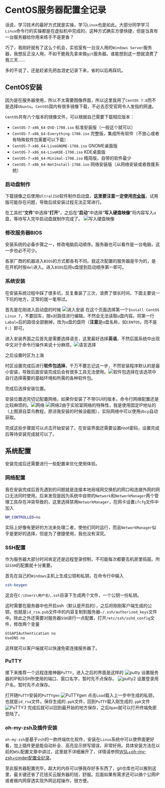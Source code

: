 # CentOS服务器配置全记录
话说，学习技术的最好方式就是实操，学习`Linux`也是如此。大部分同学学习`Linux`命令行的实操都是在虚拟机中完成的，这种方式确实方便快捷，但是当真有一台服务器给你用来练手不是更香？

巧了，我刚好就有了这么个机会，实验室有一台没人用的`Windows Server`服务器，我想反正没人用，不如干脆我先拿来做`git`服务器。谁能想到这一想就浪费了我三天……

多的不说了，还是赶紧先把血泪史记录下来，省的以后再踩坑。
## CentOS安装
因为是在服务器使用，所以不太需要图像界面，所以这里我用了`CentOS 7.8`而不是选择`Ubuntu`。`CentOS`国内有很多镜像下载，不必去忍受官网令人发指的网速。

`CentOS`共有六个版本的镜像文件，可以根据自己需要下载相应版本：
- `CentOS-7-x86_64-DVD-1708.iso` 标准安装版（一般这个就可以）
- `CentOS-7-x86_64-Everything-1708.iso` 完整版，集成所有软件（不放心或者有特殊软件包需要可以下载）
- `CentOS-7-x86_64-LiveGNOME-1708.iso` GNOME桌面版 
- `CentOS-7-x86_64-LiveKDE-1708.iso` KDE桌面版  
- `CentOS-7-x86_64-Minimal-1708.iso` 精简版，自带的软件最少
- `CentOS-7-x86_64-NetInstall-1708.iso` 网络安装版（从网络安装或者救援系统）  
### 启动盘制作
下载镜像之后使用`UltralISO`软件制作启动盘，**这里要注意一定使用**[**完全版**](https://github.com/chenhaoxiang/Java/blob/master/UltraISO/UltraISO.zip)，试用版可能存在问题，导致后续安装过程无法正常进行。

在工具栏“**文件**”中选择“**打开**”，之后在“**启动**”中选择“**写入硬盘映像**”将内容写入u盘，等待写入完毕启动盘就制作完成了。
![写入硬盘映像](https://gitee.com/wtychn/ImageBed/raw/master/img/2020-07-13.png)
### 修改服务器BIOS
安装系统的必备步骤之一，修改电脑启动顺序。服务器也可以看作是一台电脑，这一步也必不可少。

各家厂商的机器进入`BIOS`的方式都各有不同。我这次配置的服务器是华为的，是在开机时按`del`进入。进入`BIOS`后将u盘提到启动顺序第一即可。
### 系统安装
在安装系统过程中踩了很多坑，反复重装了三次，浪费了很长时间，下面主要说一下坑的地方，正常的就一笔带过。

首先是在刚进入启动盘的时候
![进入安装](https://gitee.com/wtychn/ImageBed/raw/master/img/安装.png)
在这个页面选择第一个`Install CentOS Linux 7`，不要回车，按`e`对路径进行编辑，不然会无法读取u盘内容。将第一行`Labal=`后的路径全部删掉，改为u盘的盘符（**注意**是u盘名称，如`CENTOS`，而不是`F:`）即可。

进入安装界面之后首先是需要选择语言，这里最好选择**英语**，不然后面系统中出现中文对于命令行操作来说十分麻烦。![语言选择](https://gitee.com/wtychn/ImageBed/raw/master/img/语言.png)

之后设置时区为上海

时区设置完成后进行**软件包选择**，千万不要忘记这一步，不然安装程序默认的是最小安装，导致后面安装完成后会有很多工具无法使用。![软件包选择](https://gitee.com/wtychn/ImageBed/raw/master/img/软件包选择.png)在该选项中自行选择需要的基础环境和所需的各种软件包。

完成后选择安装位置。

安装位置选完切记配置网络，如果你安装了不带GUI的版本，命令行网络配置还是比较麻烦的。![网络](https://gitee.com/wtychn/ImageBed/raw/master/img/网络.png)
![网络2](https://gitee.com/wtychn/ImageBed/raw/master/img/网络2.png)由于实验室网络的特殊性，我是使用固定IP地址的（上图源自菜鸟教程，原谅我安装的时候没截图），实际网络中可以使用`dbcp`自动获取。

完成这些步骤就可以点击开始安装了。在安装界面还需要设置root密码，设置完成后等待安装完成就可以了。
## 系统配置
安装完成后还需要进行一些配置来优化使用体验。
### 网络配置
我在安装完成后首先遇到的问题就是连接本地局域网交换机的网口和连接外网的网口无法同时使用。后来发现是因为系统中自带的`Network`和`NetworkManager`两个管理工具存在冲突导致的，这里选择禁用`NetworkManager`，在网卡设置`ifcfg`文件中加入
```bash
NM_CONTROLLED=no
```
实际上好像有更好的方法来处理二者，使他们同时运行，而且`NetworkManager`似乎是更好的选择，但是为了便捷使用，我也没有深究。
### SSH配置
作为服务器大部分时间肯定还是远程登录控制，不可能每次都要去机房里捣鼓。所以`SSH`的配置就十分重要。

首先在自己的`Windows`主机上生成公钥和私钥，在命令行中输入
```bash
ssh-keygen
```
这会在`C:\Users\用户名\.ssh`目录下生成两个文件，一个公钥一份私钥。

这时需要在服务器中也开启ssh（默认是开启的），之后将刚刚客户端生成的公钥，也就是`id_rsa.pub`文件中的内容复制到服务器`~/.ssh/authorized_keys`文件中。除此之外还需要对服务器`SSH`进行一点配置，打开`/etc/ssh/sshd_config`文件，修改两个变量
```bash
GSSAPIAuthentication no
UseDNS no
```
这样就可以客户端就可以快速免密连接服务器了。
### PuTTY
接下来推荐一个远程连接神器`PuTTY`，进入之后的界面是这样的
![putty](https://gitee.com/wtychn/ImageBed/raw/master/img/putty.png)
设置服务器的IP和SSH所使用的端口、窗口名字，暂时先不点保存。
![putty2](https://gitee.com/wtychn/ImageBed/raw/master/img/putty2.png)
设置登录用户名，暂时先不点保存。

打开随`PuTTY`安装的`PuTTYgen`
![PuTTYgen](https://gitee.com/wtychn/ImageBed/raw/master/img/puttygen.png)
点击`Load`载入上一步中生成的私钥，也就是`id_rsa`文件。保存生成的`.ppk`文件，回到`PuTTY`载入刚生成的`.ppk`文件
![PuTTY3](https://gitee.com/wtychn/ImageBed/raw/master/img/putty3.png)
完成后就可以回到最开始的地方保存，之后`Open`就可以打开终端免密登陆了。
### oh-my-zsh及插件安装
`oh-my-zsh`是基于`zsh`的一款终端优化软件，安装在`Linux`系统中可以使界面更好看，加上插件更是能自动补全、高亮显示拼写错误，非常好用。具体安装方法在以前的`WSL`配置文章中讲过，这里就不详细展开了，详情请参照[WSL+oh-my-zsh+cmder配置全纪录](https://juejin.im/post/5e63ce04e51d4527096743b2)。

至此服务器配置完毕，超大的内存可以够我存好多东西了，git仓库也可以搬到这里，最关键还省了花钱买云服务器的钱，舒服。后面如果有需求还可以搞个公网IP或者做内网穿透实现外网远程操作，很方便。